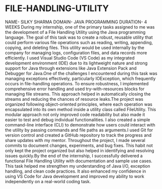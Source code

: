 # FILE-HANDLING-UTILITY
NAME- SILKY SHARMA
DOMAIN- JAVA PROGRAMMING
DURATION- 4 WEEKS
During my internship, one of the primary tasks assigned to me was the development of a File Handling Utility using the Java programming language. The goal of this task was to create a robust, reusable utility that could perform various file operations such as reading, writing, appending, copying, and deleting files. This utility would be used internally by the company for managing logs, configuration files, and data records more efficiently. I used Visual Studio Code (VS Code) as my integrated development environment (IDE) due to its lightweight nature and strong support for Java through extensions like Java Extension Pack and Debugger for Java.One of the challenges I encountered during this task was managing exceptions effectively, particularly IOException, which frequently occurs in file-handling operations. To ensure robustness, I implemented comprehensive error handling and used try-with-resources blocks for managing file streams. This approach helped in automatically closing the streams and reducing the chances of resource leaks.The project was organized following object-oriented principles, where each operation was encapsulated into its own method inside a utility class called FileUtility. This modular approach not only improved code readability but also made it easier to test and debug individual functionalities. I also created a simple command-line interface (CLI) to demonstrate how users could interact with the utility by passing commands and file paths as arguments.I used Git for version control and created a GitHub repository to track the progress and share updates with my mentor. Throughout the project, I made several commits to document changes, experiments, and bug fixes. This habit not only kept the project organized but also helped in identifying and resolving issues quickly.By the end of the internship, I successfully delivered a functional File Handling Utility with documentation and sample use cases. This task helped me strengthen my understanding of Java I/O, exception handling, and clean code practices. It also enhanced my confidence in using VS Code for Java development and improved my ability to work independently on a real-world coding task.
